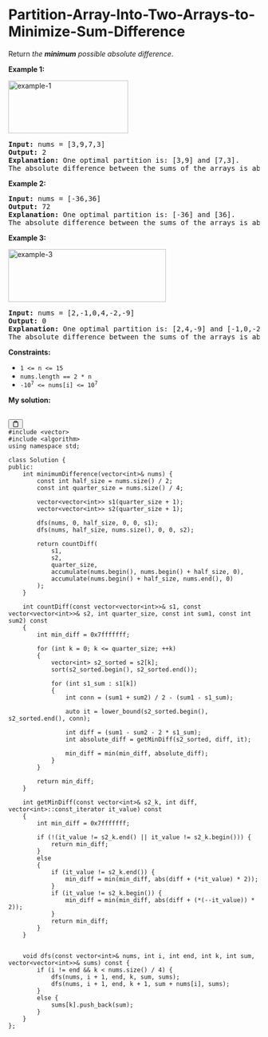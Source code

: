 # Partition-Array-Into-Two-Arrays-to-Minimize-Sum-Difference

<p>Return <em>the <strong>minimum</strong> possible absolute difference</em>.</p>
<p><strong class="example">Example 1:</strong></p>
<img alt="example-1" src="https://assets.leetcode.com/uploads/2021/10/02/ex1.png" style="width: 240px; height: 106px;">
<pre><strong>Input:</strong> nums = [3,9,7,3]
<strong>Output:</strong> 2
<strong>Explanation:</strong> One optimal partition is: [3,9] and [7,3].
The absolute difference between the sums of the arrays is abs((3 + 9) - (7 + 3)) = 2.
</pre>
<p><strong class="example">Example 2:</strong></p>
<pre><strong>Input:</strong> nums = [-36,36]
<strong>Output:</strong> 72
<strong>Explanation:</strong> One optimal partition is: [-36] and [36].
The absolute difference between the sums of the arrays is abs((-36) - (36)) = 72.
</pre>
<p><strong class="example">Example 3:</strong></p>
<img alt="example-3" src="https://assets.leetcode.com/uploads/2021/10/02/ex3.png" style="width: 316px; height: 106px;">
<pre><strong>Input:</strong> nums = [2,-1,0,4,-2,-9]
<strong>Output:</strong> 0
<strong>Explanation:</strong> One optimal partition is: [2,4,-9] and [-1,0,-2].
The absolute difference between the sums of the arrays is abs((2 + 4 + -9) - (-1 + 0 + -2)) = 0.
</pre>
<p><strong>Constraints:</strong></p>

<ul>
	<li><code>1 &lt;= n &lt;= 15</code></li>
	<li><code>nums.length == 2 * n</code></li>
	<li><code>-10<sup>7</sup> &lt;= nums[i] &lt;= 10<sup>7</sup></code></li>
</ul>
</div></div>
<p><strong>My solution:</strong></p>

<pre>
<div class="bg-black rounded-md mb-4">
<div class="flex items-center relative text-gray-200 bg-gray-800 px-4 py-2 text-xs font-sans justify-between rounded-t-md"><span></span><button class="flex ml-auto gap-2"><svg stroke="currentColor" fill="none" stroke-width="2" viewBox="0 0 24 24" stroke-linecap="round" stroke-linejoin="round" class="h-4 w-4" height="1em" width="1em" xmlns="http://www.w3.org/2000/svg"><path d="M16 4h2a2 2 0 0 1 2 2v14a2 2 0 0 1-2 2H6a2 2 0 0 1-2-2V6a2 2 0 0 1 2-2h2"></path><rect x="8" y="2" width="8" height="4" rx="1" ry="1"></rect></svg</button></div><div class="p-4 overflow-y-auto"><code class="!whitespace-pre hljs language-c++"><span class="hljs-meta">#<span class="hljs-keyword">include</span> <span class="hljs-string">&lt;vector&gt;</span></span>
<span class="hljs-meta">#<span class="hljs-keyword">include</span> <span class="hljs-string">&lt;algorithm&gt;</span></span>
<span class="hljs-keyword">using</span> <span class="hljs-keyword">namespace</span> std;

<span class="hljs-keyword">class</span> <span class="hljs-title class_">Solution</span> {
<span class="hljs-keyword">public</span>:
    <span class="hljs-function"><span class="hljs-type">int</span> <span class="hljs-title">minimumDifference</span><span class="hljs-params">(vector&lt;<span class="hljs-type">int</span>&gt;&amp; nums)</span> </span>{
        <span class="hljs-type">const</span> <span class="hljs-type">int</span> half_size = nums.<span class="hljs-built_in">size</span>() / <span class="hljs-number">2</span>;
        <span class="hljs-type">const</span> <span class="hljs-type">int</span> quarter_size = nums.<span class="hljs-built_in">size</span>() / <span class="hljs-number">4</span>;

        vector&lt;vector&lt;<span class="hljs-type">int</span>&gt;&gt; <span class="hljs-built_in">s1</span>(quarter_size + <span class="hljs-number">1</span>);
        vector&lt;vector&lt;<span class="hljs-type">int</span>&gt;&gt; <span class="hljs-built_in">s2</span>(quarter_size + <span class="hljs-number">1</span>);

        <span class="hljs-built_in">dfs</span>(nums, <span class="hljs-number">0</span>, half_size, <span class="hljs-number">0</span>, <span class="hljs-number">0</span>, s1);
        <span class="hljs-built_in">dfs</span>(nums, half_size, nums.<span class="hljs-built_in">size</span>(), <span class="hljs-number">0</span>, <span class="hljs-number">0</span>, s2);

        <span class="hljs-keyword">return</span> <span class="hljs-built_in">countDiff</span>(
            s1,
            s2,
            quarter_size,
            <span class="hljs-built_in">accumulate</span>(nums.<span class="hljs-built_in">begin</span>(), nums.<span class="hljs-built_in">begin</span>() + half_size, <span class="hljs-number">0</span>),
            <span class="hljs-built_in">accumulate</span>(nums.<span class="hljs-built_in">begin</span>() + half_size, nums.<span class="hljs-built_in">end</span>(), <span class="hljs-number">0</span>)
        );
    }

    <span class="hljs-function"><span class="hljs-type">int</span> <span class="hljs-title">countDiff</span><span class="hljs-params">(<span class="hljs-type">const</span> vector&lt;vector&lt;<span class="hljs-type">int</span>&gt;&gt;&amp; s1, <span class="hljs-type">const</span> vector&lt;vector&lt;<span class="hljs-type">int</span>&gt;&gt;&amp; s2, <span class="hljs-type">int</span> quarter_size, <span class="hljs-type">const</span> <span class="hljs-type">int</span> sum1, <span class="hljs-type">const</span> <span class="hljs-type">int</span> sum2)</span> <span class="hljs-type">const</span>
    </span>{
        <span class="hljs-type">int</span> min_diff = <span class="hljs-number">0x7fffffff</span>;

        <span class="hljs-keyword">for</span> (<span class="hljs-type">int</span> k = <span class="hljs-number">0</span>; k &lt;= quarter_size; ++k)
        {
            vector&lt;<span class="hljs-type">int</span>&gt; s2_sorted = s2[k];
            <span class="hljs-built_in">sort</span>(s2_sorted.<span class="hljs-built_in">begin</span>(), s2_sorted.<span class="hljs-built_in">end</span>());

            <span class="hljs-keyword">for</span> (<span class="hljs-type">int</span> s1_sum : s1[k])
            {
                <span class="hljs-type">int</span> conn = (sum1 + sum2) / <span class="hljs-number">2</span> - (sum1 - s1_sum);

                <span class="hljs-keyword">auto</span> it = <span class="hljs-built_in">lower_bound</span>(s2_sorted.<span class="hljs-built_in">begin</span>(), s2_sorted.<span class="hljs-built_in">end</span>(), conn);

                <span class="hljs-type">int</span> diff = (sum1 - sum2 - <span class="hljs-number">2</span> * s1_sum);
                <span class="hljs-type">int</span> absolute_diff = <span class="hljs-built_in">getMinDiff</span>(s2_sorted, diff, it);

                min_diff = <span class="hljs-built_in">min</span>(min_diff, absolute_diff);
            }
        }

        <span class="hljs-keyword">return</span> min_diff;
    }

    <span class="hljs-function"><span class="hljs-type">int</span> <span class="hljs-title">getMinDiff</span><span class="hljs-params">(<span class="hljs-type">const</span> vector&lt;<span class="hljs-type">int</span>&gt;&amp; s2_k, <span class="hljs-type">int</span> diff, vector&lt;<span class="hljs-type">int</span>&gt;::const_iterator it_value)</span> <span class="hljs-type">const</span>
    </span>{
        <span class="hljs-type">int</span> min_diff = <span class="hljs-number">0x7fffffff</span>;

        <span class="hljs-keyword">if</span> (!(it_value != s2_k.<span class="hljs-built_in">end</span>() || it_value != s2_k.<span class="hljs-built_in">begin</span>())) {
            <span class="hljs-keyword">return</span> min_diff;
        }
        <span class="hljs-keyword">else</span>
        {
            <span class="hljs-keyword">if</span> (it_value != s2_k.<span class="hljs-built_in">end</span>()) {
                min_diff = <span class="hljs-built_in">min</span>(min_diff, <span class="hljs-built_in">abs</span>(diff + (*it_value) * <span class="hljs-number">2</span>));
            }
            <span class="hljs-keyword">if</span> (it_value != s2_k.<span class="hljs-built_in">begin</span>()) {
                min_diff = <span class="hljs-built_in">min</span>(min_diff, <span class="hljs-built_in">abs</span>(diff + (*(--it_value)) * <span class="hljs-number">2</span>));
            }
            <span class="hljs-keyword">return</span> min_diff;
        }
    }


    <span class="hljs-function"><span class="hljs-type">void</span> <span class="hljs-title">dfs</span><span class="hljs-params">(<span class="hljs-type">const</span> vector&lt;<span class="hljs-type">int</span>&gt;&amp; nums, <span class="hljs-type">int</span> i, <span class="hljs-type">int</span> end, <span class="hljs-type">int</span> k, <span class="hljs-type">int</span> sum, vector&lt;vector&lt;<span class="hljs-type">int</span>&gt;&gt;&amp; sums)</span> <span class="hljs-type">const</span> </span>{
        <span class="hljs-keyword">if</span> (i != end &amp;&amp; k &lt; nums.<span class="hljs-built_in">size</span>() / <span class="hljs-number">4</span>) {
            <span class="hljs-built_in">dfs</span>(nums, i + <span class="hljs-number">1</span>, end, k, sum, sums);
            <span class="hljs-built_in">dfs</span>(nums, i + <span class="hljs-number">1</span>, end, k + <span class="hljs-number">1</span>, sum + nums[i], sums);
        }
        <span class="hljs-keyword">else</span> {
            sums[k].<span class="hljs-built_in">push_back</span>(sum);
        }
    }
};
</code></div></div></pre>

